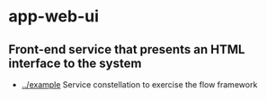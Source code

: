 
<!-- title start -->

# app-web-ui

Front-end service that presents an HTML interface to the system
---


 * [../example](..) Service constellation to exercise the flow framework

<!-- title end -->